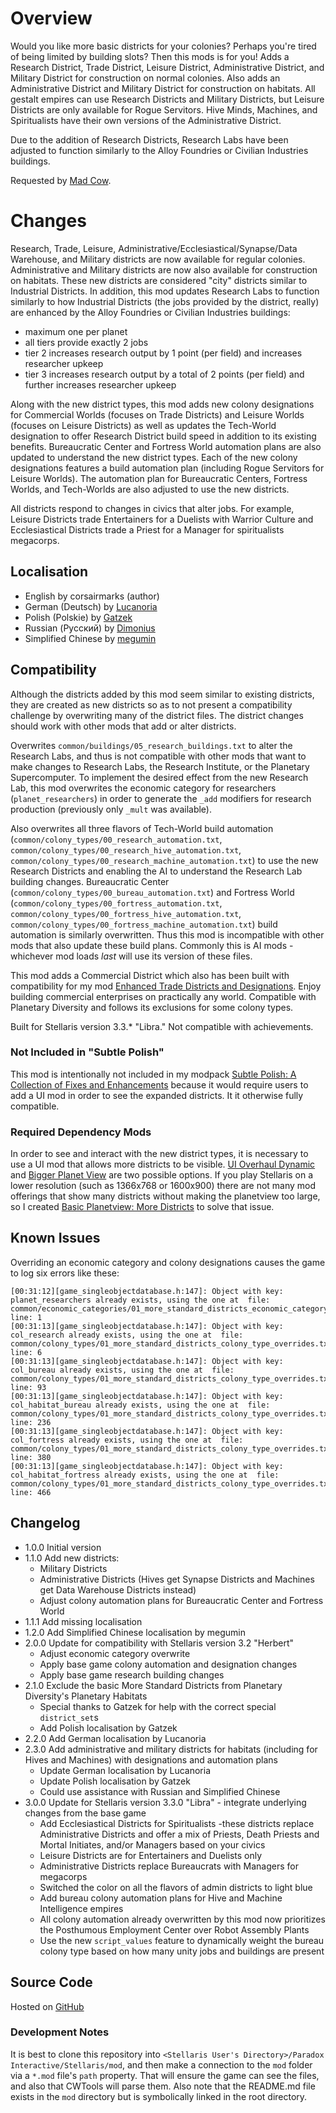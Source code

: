 # Overview

Would you like more basic districts for your colonies?  Perhaps you're tired of being limited by building slots?  Then this mods is for you!  Adds a Research District, Trade District, Leisure District, Administrative District, and Military District for construction on normal colonies.  Also adds an Administrative District and Military District for construction on habitats.  All gestalt empires can use Research Districts and Military Districts, but Leisure Districts are only available for Rogue Servitors.  Hive Minds, Machines, and Spiritualists have their own versions of the Administrative District.

Due to the addition of Research Districts, Research Labs have been adjusted to function similarly to the Alloy Foundries or Civilian Industries buildings.

Requested by [Mad Cow](https://steamcommunity.com/profiles/76561197969740903).

# Changes

Research, Trade, Leisure, Administrative/Ecclesiastical/Synapse/Data Warehouse, and Military districts are now available for regular colonies.  Administrative and Military districts are now also available for construction on habitats.  These new districts are considered "city" districts similar to Industrial Districts.  In addition, this mod updates Research Labs to function similarly to how Industrial Districts (the jobs provided by the district, really) are enhanced by the Alloy Foundries or Civilian Industries buildings:

* maximum one per planet
* all tiers provide exactly 2 jobs
* tier 2 increases research output by 1 point (per field) and increases researcher upkeep
* tier 3 increases research output by a total of 2 points (per field) and further increases researcher upkeep

Along with the new district types, this mod adds new colony designations for Commercial Worlds (focuses on Trade Districts) and Leisure Worlds (focuses on Leisure Districts) as well as updates the Tech-World designation to offer Research District build speed in addition to its existing benefits.  Bureaucratic Center and Fortress World automation plans are also updated to understand the new district types.  Each of the new colony designations features a build automation plan (including Rogue Servitors for Leisure Worlds).  The automation plan for Bureaucratic Centers, Fortress Worlds, and Tech-Worlds are also adjusted to use the new districts.

All districts respond to changes in civics that alter jobs.  For example, Leisure Districts trade Entertainers for a Duelists with Warrior Culture and Ecclesiastical Districts trade a Priest for a Manager for spiritualists megacorps.

## Localisation

* English by corsairmarks (author)
* German (Deutsch) by [Lucanoria](https://steamcommunity.com/id/Lucanoria)
* Polish (Polskie) by [Gatzek](https://steamcommunity.com/profiles/76561198440146604)
* Russian (Русский) by [Dimonius](https://steamcommunity.com/profiles/76561198011628045)
* Simplified Chinese by [megumin](https://steamcommunity.com/profiles/76561199071646261)

## Compatibility

Although the districts added by this mod seem similar to existing districts, they are created as new districts so as to not present a compatibility challenge by overwriting many of the district files.  The district changes should work with other mods that add or alter districts.

Overwrites `common/buildings/05_research_buildings.txt` to alter the Research Labs, and thus is not compatible with other mods that want to make changes to Research Labs, the Research Institute, or the Planetary Supercomputer.  To implement the desired effect from the new Research Lab, this mod overwrites the economic category for researchers (`planet_researchers`) in order to generate the `_add` modifiers for research production (previously only `_mult` was available).

Also overwrites all three flavors of Tech-World build automation (`common/colony_types/00_research_automation.txt`, `common/colony_types/00_research_hive_automation.txt`, `common/colony_types/00_research_machine_automation.txt`) to use the new Research Districts and enabling the AI to understand the Research Lab building changes.  Bureaucratic Center (`common/colony_types/00_bureau_automation.txt`) and Fortress World (`common/colony_types/00_fortress_automation.txt`, `common/colony_types/00_fortress_hive_automation.txt`, `common/colony_types/00_fortress_machine_automation.txt`) build automation is similarly overwritten.  Thus this mod is incompatible with other mods that also update these build plans.  Commonly this is AI mods - whichever mod loads _last_ will use its version of these files.

This mod adds a Commercial District which also has been built with compatibility for my mod [Enhanced Trade Districts and Designations](https://steamcommunity.com/sharedfiles/filedetails/?id=2641081470).  Enjoy building commercial enterprises on practically any world.  Compatible with Planetary Diversity and follows its exclusions for some colony types.

Built for Stellaris version 3.3.\* "Libra."  Not compatible with achievements.

### Not Included in "Subtle Polish"

This mod is intentionally not included in my modpack [Subtle Polish: A Collection of Fixes and Enhancements](https://steamcommunity.com/sharedfiles/filedetails/?id=2522974089) because it would require users to add a UI mod in order to see the expanded districts.  It it otherwise fully compatible.

### Required Dependency Mods

In order to see and interact with the new district types, it is necessary to use a UI mod that allows more districts to be visible.  [UI Overhaul Dynamic](https://steamcommunity.com/sharedfiles/filedetails/?id=1623423360) and [Bigger Planet View](https://steamcommunity.com/sharedfiles/filedetails/?id=1587178040) are two possible options.  If you play Stellaris on a lower resolution (such as 1366x768 or 1600x900) there are not many mod offerings that show many districts without making the planetview too large, so I created [Basic Planetview: More Districts](https://steamcommunity.com/sharedfiles/filedetails/?id=2654043078) to solve that issue.

## Known Issues

Overriding an economic category and colony designations causes the game to log six errors like these:

```
[00:31:12][game_singleobjectdatabase.h:147]: Object with key: planet_researchers already exists, using the one at  file: common/economic_categories/01_more_standard_districts_economic_category_overrides.txt line: 1
[00:31:13][game_singleobjectdatabase.h:147]: Object with key: col_research already exists, using the one at  file: common/colony_types/01_more_standard_districts_colony_type_overrides.txt line: 6
[00:31:13][game_singleobjectdatabase.h:147]: Object with key: col_bureau already exists, using the one at  file: common/colony_types/01_more_standard_districts_colony_type_overrides.txt line: 93
[00:31:13][game_singleobjectdatabase.h:147]: Object with key: col_habitat_bureau already exists, using the one at  file: common/colony_types/01_more_standard_districts_colony_type_overrides.txt line: 236
[00:31:13][game_singleobjectdatabase.h:147]: Object with key: col_fortress already exists, using the one at  file: common/colony_types/01_more_standard_districts_colony_type_overrides.txt line: 380
[00:31:13][game_singleobjectdatabase.h:147]: Object with key: col_habitat_fortress already exists, using the one at  file: common/colony_types/01_more_standard_districts_colony_type_overrides.txt line: 466
```

## Changelog

* 1.0.0 Initial version
* 1.1.0 Add new districts:
    * Military Districts
    * Administrative Districts (Hives get Synapse Districts and Machines get Data Warehouse Districts instead)
    * Adjust colony automation plans for Bureaucratic Center and Fortress World
* 1.1.1 Add missing localisation
* 1.2.0 Add Simplified Chinese localisation by megumin
* 2.0.0 Update for compatibility with Stellaris version 3.2 "Herbert"
    * Adjust economic category overwrite
    * Apply base game colony automation and designation changes
    * Apply base game research building changes
* 2.1.0 Exclude the basic More Standard Districts from Planetary Diversity's Planetary Habitats
    * Special thanks to Gatzek for help with the correct special `district_set`s
    * Add Polish localisation by Gatzek
* 2.2.0 Add German localisation by Lucanoria
* 2.3.0 Add administrative and military districts for habitats (including for Hives and Machines) with designations and automation plans
    * Update German localisation by Lucanoria
    * Update Polish localisation by Gatzek
    * Could use assistance with Russian and Simplified Chinese
* 3.0.0 Update for Stellaris version 3.3.0 "Libra" - integrate underlying changes from the base game
    * Add Ecclesiastical Districts for Spiritualists -these districts replace Administrative Districts and offer a mix of Priests, Death Priests and Mortal Initiates, and/or Managers based on your civics
    * Leisure Districts are for Entertainers and Duelists only
    * Administrative Districts replace Bureaucrats with Managers for megacorps
    * Switched the color on all the flavors of admin districts to light blue
    * Add bureau colony automation plans for Hive and Machine Intelligence empires
    * All colony automation already overwritten by this mod now prioritizes the Posthumous Employment Center over Robot Assembly Plants
    * Use the new `script_values` feature to dynamically weight the bureau colony type based on how many unity jobs and buildings are present

## Source Code

Hosted on [GitHub](https://github.com/corsairmarks/more_standard_districts)

### Development Notes

It is best to clone this repository into `<Stellaris User's Directory>/Paradox Interactive/Stellaris/mod`, and then make a connection to the `mod` folder via a `*.mod` file's `path` property.  That will ensure the game can see the files, and also that CWTools will parse them.  Also note that the README.md file exists in the `mod` directory but is symbolically linked in the root directory.